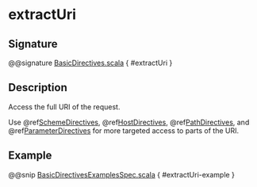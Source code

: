 <a id="extracturi"></a>
# extractUri

## Signature

@@signature [BasicDirectives.scala](../../../../../../../../../akka-http/src/main/scala/akka/http/scaladsl/server/directives/BasicDirectives.scala) { #extractUri }

## Description

Access the full URI of the request.

Use @ref[SchemeDirectives](../scheme-directives/index.md#schemedirectives), @ref[HostDirectives](../host-directives/index.md#hostdirectives), @ref[PathDirectives](../path-directives/index.md#pathdirectives),  and @ref[ParameterDirectives](../parameter-directives/index.md#parameterdirectives) for more
targeted access to parts of the URI.

## Example

@@snip [BasicDirectivesExamplesSpec.scala](../../../../../../../test/scala/docs/http/scaladsl/server/directives/BasicDirectivesExamplesSpec.scala) { #extractUri-example }